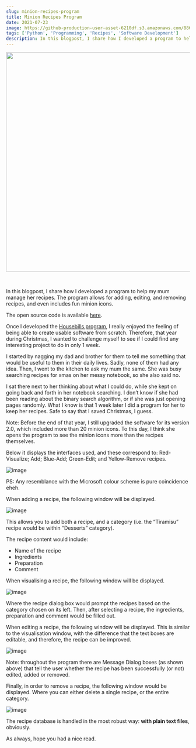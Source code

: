 ```yaml
---
slug: minion-recipes-program
title: Minion Recipes Program
date: 2021-07-23
image: https://github-production-user-asset-6210df.s3.amazonaws.com/88618738/280496377-5fb7c215-ec70-40dd-99dc-8ebc5b8b3eba.png
tags: ['Python', 'Programming', 'Recipes', 'Software Development']
description: In this blogpost, I share how I developed a program to help my mum manage her recipes. The program allows for adding, editing, and removing recipes, and even includes fun minion icons.
---
```


<p align="center">
    <img width="600" src="https://github-production-user-asset-6210df.s3.amazonaws.com/88618738/280496377-5fb7c215-ec70-40dd-99dc-8ebc5b8b3eba.png"/>
</p>

<br />

In this blogpost, I share how I developed a program to help my mum manage her recipes. The program allows for adding, editing, and removing recipes, and even includes fun minion icons.

The open source code is available [here](https://github.com/DidierRLopes/RecipesProgram).

<!-- truncate -->

<div style={{borderTop: '1px solid #0088CC', margin: '1.5em 0'}} />

Once I developed the [Housebills program](/blog/household-bills-program), I really enjoyed the feeling of being able to create usable software from scratch. Therefore, that year during Christmas, I wanted to challenge myself to see if I could find any interesting project to do in only 1 week.

I started by nagging my dad and brother for them to tell me something that would be useful to them in their daily lives. Sadly, none of them had any idea. Then, I went to the kitchen to ask my mum the same. She was busy searching recipes for xmas on her messy notebook, so she also said no.

I sat there next to her thinking about what I could do, while she kept on going back and forth in her notebook searching. I don’t know if she had been reading about the binary search algorithm, or if she was just opening pages randomly. What I know is that 1 week later I did a program for her to keep her recipes. Safe to say that I saved Christmas, I guess.

Note: Before the end of that year, I still upgraded the software for its version 2.0, which included more than 20 minion icons. To this day, I think she opens the program to see the minion icons more than the recipes themselves.

Below it displays the interfaces used, and these correspond to: Red-Visualize; Add; Blue-Add; Green-Edit; and Yellow-Remove recipes.

![image](https://github.com/Meg1211/my-website/assets/88618738/5fb7c215-ec70-40dd-99dc-8ebc5b8b3eba)

PS: Any resemblance with the Microsoft colour scheme is pure coincidence eheh.

When adding a recipe, the following window will be displayed.

![image](https://github.com/Meg1211/my-website/assets/88618738/07ff39c6-92b7-4da0-ae5d-6d7547ffb40f)

This allows you to add both a recipe, and a category (i.e. the “Tiramisu” recipe would be within “Desserts” category).

The recipe content would include:

- Name of the recipe
- Ingredients
- Preparation
- Comment

When visualising a recipe, the following window will be displayed.

![image](https://github.com/Meg1211/my-website/assets/88618738/2cc28d31-8c91-4dda-8e0c-b4073fdb2236)

Where the recipe dialog box would prompt the recipes based on the category chosen on its left. Then, after selecting a recipe, the ingredients, preparation and comment would be filled out.

When editing a recipe, the following window will be displayed. This is similar to the visualisation window, with the difference that the text boxes are editable, and therefore, the recipe can be improved.

![image](https://github.com/Meg1211/my-website/assets/88618738/10c8d22f-cf19-4eab-98b7-eb70eb700b07)

Note: throughout the program there are Message Dialog boxes (as shown above) that tell the user whether the recipe has been successfully (or not) edited, added or removed.

Finally, in order to remove a recipe, the following window would be displayed. Where you can either delete a single recipe, or the entire category.

![image](https://github.com/Meg1211/my-website/assets/88618738/b5b01518-00d2-4f5f-a4e1-6fa1381b5d47)

The recipe database is handled in the most robust way: **with plain text files**, obviously.

As always, hope you had a nice read.
